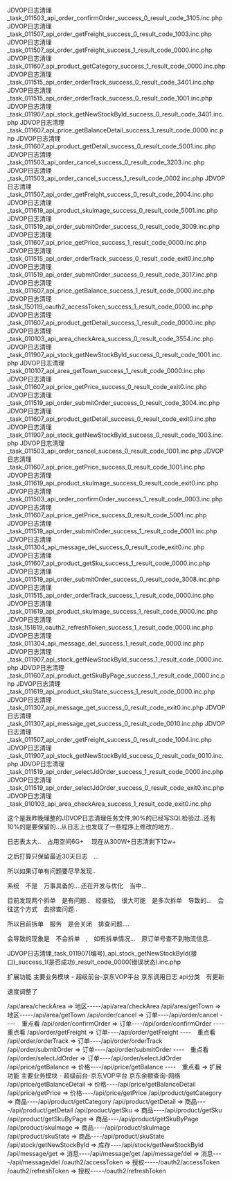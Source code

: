 JDVOP日志清理_task_011503_api_order_confirmOrder_success_0_result_code_3105.inc.php
JDVOP日志清理_task_011507_api_order_getFreight_success_0_result_code_1003.inc.php
JDVOP日志清理_task_011507_api_order_getFreight_success_1_result_code_0000.inc.php
JDVOP日志清理_task_011607_api_product_getCategory_success_1_result_code_0000.inc.php
JDVOP日志清理_task_011515_api_order_orderTrack_success_0_result_code_3401.inc.php
JDVOP日志清理_task_011515_api_order_orderTrack_success_0_result_code_1001.inc.php
JDVOP日志清理_task_011907_api_stock_getNewStockById_success_0_result_code_3401.inc.php
JDVOP日志清理_task_011607_api_price_getBalanceDetail_success_1_result_code_0000.inc.php
JDVOP日志清理_task_011607_api_product_getDetail_success_0_result_code_5001.inc.php
JDVOP日志清理_task_011503_api_order_cancel_success_0_result_code_3203.inc.php
JDVOP日志清理_task_011503_api_order_cancel_success_1_result_code_0002.inc.php
JDVOP日志清理_task_011507_api_order_getFreight_success_0_result_code_2004.inc.php
JDVOP日志清理_task_011619_api_product_skuImage_success_0_result_code_5001.inc.php
JDVOP日志清理_task_011519_api_order_submitOrder_success_0_result_code_3009.inc.php
JDVOP日志清理_task_011607_api_price_getPrice_success_1_result_code_0000.inc.php
JDVOP日志清理_task_011515_api_order_orderTrack_success_0_result_code_exit0.inc.php
JDVOP日志清理_task_011519_api_order_submitOrder_success_0_result_code_3017.inc.php
JDVOP日志清理_task_011607_api_price_getBalance_success_1_result_code_0000.inc.php
JDVOP日志清理_task_150119_oauth2_accessToken_success_1_result_code_0000.inc.php
JDVOP日志清理_task_011607_api_product_getDetail_success_1_result_code_0000.inc.php
JDVOP日志清理_task_010103_api_area_checkArea_success_0_result_code_3554.inc.php
JDVOP日志清理_task_011907_api_stock_getNewStockById_success_0_result_code_1001.inc.php
JDVOP日志清理_task_010107_api_area_getTown_success_1_result_code_0000.inc.php
JDVOP日志清理_task_011607_api_price_getPrice_success_0_result_code_exit0.inc.php
JDVOP日志清理_task_011519_api_order_submitOrder_success_0_result_code_3004.inc.php
JDVOP日志清理_task_011607_api_product_getDetail_success_0_result_code_exit0.inc.php
JDVOP日志清理_task_011907_api_stock_getNewStockById_success_0_result_code_1003.inc.php
JDVOP日志清理_task_011503_api_order_cancel_success_0_result_code_1001.inc.php
JDVOP日志清理_task_011607_api_price_getPrice_success_0_result_code_1001.inc.php
JDVOP日志清理_task_011619_api_product_skuImage_success_0_result_code_exit0.inc.php
JDVOP日志清理_task_011503_api_order_confirmOrder_success_1_result_code_0003.inc.php
JDVOP日志清理_task_011607_api_price_getPrice_success_0_result_code_5001.inc.php
JDVOP日志清理_task_011519_api_order_submitOrder_success_1_result_code_0001.inc.php
JDVOP日志清理_task_011304_api_message_del_success_0_result_code_exit0.inc.php
JDVOP日志清理_task_011607_api_product_getSku_success_1_result_code_0000.inc.php
JDVOP日志清理_task_011519_api_order_submitOrder_success_0_result_code_3008.inc.php
JDVOP日志清理_task_011515_api_order_orderTrack_success_1_result_code_0000.inc.php
JDVOP日志清理_task_011619_api_product_skuImage_success_1_result_code_0000.inc.php
JDVOP日志清理_task_151819_oauth2_refreshToken_success_1_result_code_0000.inc.php
JDVOP日志清理_task_011304_api_message_del_success_1_result_code_0000.inc.php
JDVOP日志清理_task_011907_api_stock_getNewStockById_success_1_result_code_0000.inc.php
JDVOP日志清理_task_011607_api_product_getSkuByPage_success_1_result_code_0000.inc.php
JDVOP日志清理_task_011619_api_product_skuState_success_1_result_code_0000.inc.php
JDVOP日志清理_task_011307_api_message_get_success_0_result_code_exit0.inc.php
JDVOP日志清理_task_011307_api_message_get_success_0_result_code_0010.inc.php
JDVOP日志清理_task_011507_api_order_getFreight_success_0_result_code_1004.inc.php
JDVOP日志清理_task_011907_api_stock_getNewStockById_success_0_result_code_0010.inc.php
JDVOP日志清理_task_011519_api_order_selectJdOrder_success_1_result_code_0000.inc.php
JDVOP日志清理_task_011519_api_order_selectJdOrder_success_0_result_code_exit0.inc.php
JDVOP日志清理_task_010103_api_area_checkArea_success_1_result_code_exit0.inc.php

这个是我昨晚理整的JDVOP日志清理任务文件,90%的已经写SQL检验过..还有10%的是要保留的...从日志上也发现了一些程序上修改的地方..

日志表太大..　占用空间6G+ 　现在从300W+日志清剩下12w+

之后打算只保留最近30天日志　...　


所以如果订单有问题要尽早发现..

系统　不是　万事具备的....还在开发与优化　当中...


目前发现两个拆单　是有问题..　经查验,　很大可能　是多次拆单　导致的...　会往这个方式　去排查问题..


所以目前拆单　服务　是会关闭　排查问题....　

会导致的现象是　不会拆单　,　如有拆单情况...　原订单号查不到物流信息..


JDVOP日志清理_task_011907(编号)_api_stock_getNewStockById(接口)_success_1(是否成功)_result_code_0000(错误状态).inc.php


扩展功能 主要业务模块 - 超级前台-京东VOP平台 京东调用日志 api分类　有更新　

速度调整了


/api/area/checkArea => 地区-----/api/area/checkArea
/api/area/getTown => 地区-----/api/area/getTown
/api/order/cancel => 订单----/api/order/cancel ----　重点看
/api/order/confirmOrder => 订单----/api/order/confirmOrder ----　重点看
/api/order/getFreight => 订单----/api/order/getFreight ----　重点看
/api/order/orderTrack => 订单----/api/order/orderTrack
/api/order/submitOrder => 订单----/api/order/submitOrder ----　重点看
/api/order/selectJdOrder => 订单----/api/order/selectJdOrder
/api/price/getBalance => 价格----/api/price/getBalance ----　重点看  => 扩展功能 主要业务模块 - 超级前台-京东VOP平台 京东余额查询-网络
/api/price/getBalanceDetail => 价格----/api/price/getBalanceDetail
/api/price/getPrice => 价格----/api/price/getPrice
/api/product/getCategory => 商品----/api/product/getCategory
/api/product/getDetail => 商品----/api/product/getDetail
/api/product/getSku => 商品----/api/product/getSku
/api/product/getSkuByPage => 商品----/api/product/getSkuByPage
/api/product/skuImage => 商品----/api/product/skuImage
/api/product/skuState => 商品----/api/product/skuState
/api/stock/getNewStockById => 库存----/api/stock/getNewStockById
/api/message/get => 消息----/api/message/get
/api/message/del => 消息----/api/message/del
/oauth2/accessToken => 授权-----/oauth2/accessToken
/oauth2/refreshToken => 授权-----/oauth2/refreshToken